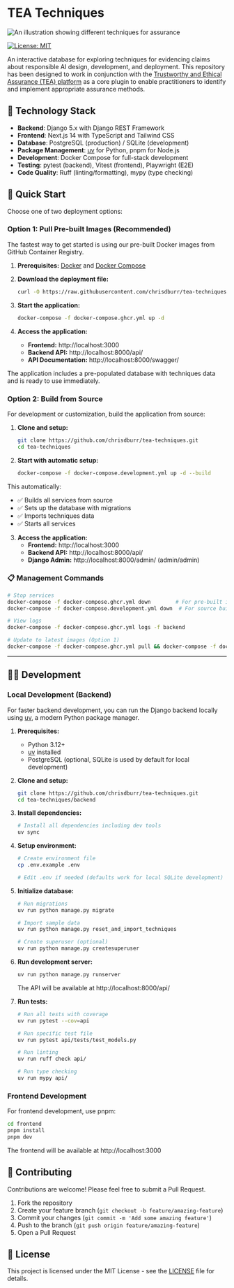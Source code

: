 # TEA Techniques

![An illustration showing different techniques for assurance](https://alan-turing-institute.github.io/turing-commons/assets/images/illustrations/trust-yellow.png)

[![License: MIT](https://img.shields.io/badge/License-MIT-blue.svg)](https://opensource.org/licenses/MIT)

An interactive database for exploring techniques for evidencing claims about responsible AI design, development, and deployment. This repository has been designed to work in conjunction with the [Trustworthy and Ethical Assurance (TEA) platform](https://assuranceplatform.azurewebsites.net/) as a core plugin to enable practitioners to identify and implement appropriate assurance methods.

## 🔧 Technology Stack

- **Backend**: Django 5.x with Django REST Framework
- **Frontend**: Next.js 14 with TypeScript and Tailwind CSS
- **Database**: PostgreSQL (production) / SQLite (development)
- **Package Management**: [uv](https://docs.astral.sh/uv/) for Python, pnpm for Node.js
- **Development**: Docker Compose for full-stack development
- **Testing**: pytest (backend), Vitest (frontend), Playwright (E2E)
- **Code Quality**: Ruff (linting/formatting), mypy (type checking)

## 🚀 Quick Start

Choose one of two deployment options:

### Option 1: Pull Pre-built Images (Recommended)

The fastest way to get started is using our pre-built Docker images from GitHub Container Registry.

1. **Prerequisites:** [Docker](https://docs.docker.com/get-docker/) and [Docker Compose](https://docs.docker.com/compose/install/)

2. **Download the deployment file:**
   ```bash
   curl -O https://raw.githubusercontent.com/chrisdburr/tea-techniques/main/docker-compose.ghcr.yml
   ```

3. **Start the application:**
   ```bash
   docker-compose -f docker-compose.ghcr.yml up -d
   ```

4. **Access the application:**
   - **Frontend:** http://localhost:3000
   - **Backend API:** http://localhost:8000/api/
   - **API Documentation:** http://localhost:8000/swagger/

The application includes a pre-populated database with techniques data and is ready to use immediately.

### Option 2: Build from Source

For development or customization, build the application from source:

1. **Clone and setup:**
   ```bash
   git clone https://github.com/chrisdburr/tea-techniques.git
   cd tea-techniques
   ```

2. **Start with automatic setup:**
   ```bash
   docker-compose -f docker-compose.development.yml up -d --build
   ```

This automatically:
- ✅ Builds all services from source
- ✅ Sets up the database with migrations
- ✅ Imports techniques data
- ✅ Starts all services

3. **Access the application:**
   - **Frontend:** http://localhost:3000  
   - **Backend API:** http://localhost:8000/api/
   - **Django Admin:** http://localhost:8000/admin/ (admin/admin)

### 📋 Management Commands

```bash
# Stop services
docker-compose -f docker-compose.ghcr.yml down        # For pre-built images
docker-compose -f docker-compose.development.yml down  # For source build

# View logs
docker-compose -f docker-compose.ghcr.yml logs -f backend

# Update to latest images (Option 1)
docker-compose -f docker-compose.ghcr.yml pull && docker-compose -f docker-compose.ghcr.yml up -d
```

---

## 👨‍💻 Development

### Local Development (Backend)

For faster backend development, you can run the Django backend locally using [uv](https://docs.astral.sh/uv/), a modern Python package manager.

1. **Prerequisites:**
   - Python 3.12+
   - [uv](https://docs.astral.sh/uv/getting-started/installation/) installed
   - PostgreSQL (optional, SQLite is used by default for local development)

2. **Clone and setup:**
   ```bash
   git clone https://github.com/chrisdburr/tea-techniques.git
   cd tea-techniques/backend
   ```

3. **Install dependencies:**
   ```bash
   # Install all dependencies including dev tools
   uv sync
   ```

4. **Setup environment:**
   ```bash
   # Create environment file
   cp .env.example .env
   
   # Edit .env if needed (defaults work for local SQLite development)
   ```

5. **Initialize database:**
   ```bash
   # Run migrations
   uv run python manage.py migrate
   
   # Import sample data
   uv run python manage.py reset_and_import_techniques
   
   # Create superuser (optional)
   uv run python manage.py createsuperuser
   ```

6. **Run development server:**
   ```bash
   uv run python manage.py runserver
   ```
   
   The API will be available at http://localhost:8000/api/

7. **Run tests:**
   ```bash
   # Run all tests with coverage
   uv run pytest --cov=api
   
   # Run specific test file
   uv run pytest api/tests/test_models.py
   
   # Run linting
   uv run ruff check api/
   
   # Run type checking
   uv run mypy api/
   ```

### Frontend Development

For frontend development, use pnpm:

```bash
cd frontend
pnpm install
pnpm dev
```

The frontend will be available at http://localhost:3000

## 🤝 Contributing

Contributions are welcome! Please feel free to submit a Pull Request.

1. Fork the repository
2. Create your feature branch (`git checkout -b feature/amazing-feature`)
3. Commit your changes (`git commit -m 'Add some amazing feature'`)
4. Push to the branch (`git push origin feature/amazing-feature`)
5. Open a Pull Request

## 📄 License

This project is licensed under the MIT License - see the [LICENSE](LICENSE) file for details.
